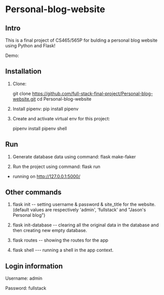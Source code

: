 # Personal-blog-website

## Intro

This is a final project of CS465/565P for bulding a personal blog website using Python and Flask!

Demo:

## Installation

1. Clone:
	
	git clone https://github.com/full-stack-final-project/Personal-blog-website.git
	cd Personal-blog-website

2. Install pipenv: pip install pipenv

3. Create and activate virtual env for this project:

	pipenv install
	pipenv shell

## Run

1. Generate database data using command: flask make-faker

2. Run the project using command: flask run

* running on http://127.0.0.1:5000/

## Other commands

1. flask init -- setting username & password & site_title for the website. (default values are respectively 'admin', 'fullstack' and "Jason's Personal blog")

2. flask init-database -- clearing all the original data in the database and then creating new empty database.

3. flask routes -- showing the routes for the app

4. flask shell --- running a shell in the app context.

## Login information

Username: admin

Password: fullstack
